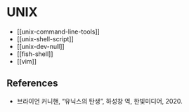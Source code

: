 # UNIX

* [[unix-command-line-tools]]
* [[unix-shell-script]]
* [[unix-dev-null]]
* [[fish-shell]]
* [[vim]]

## References

* 브라이언 커니핸, “유닉스의 탄생”, 하성창 역, 한빛미디어, 2020.
